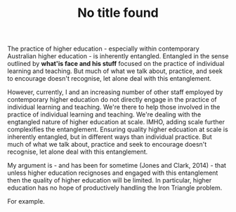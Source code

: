 ﻿---
title: No title found
---
The practice of higher education - especially within contemporary Australian higher education - is inherently entangled. Entangled in the sense outlined by __what'is face and his stuff__ focused on the practice of individual learning and teaching. But much of what we talk about, practice, and seek to encourage doesn't recognise, let alone deal with this entanglement.

However, currently, I and an increasing number of other staff employed by contemporary higher education do not directly engage in the practice of individual learning and teaching. We're there to help those involved in the practice of individual learning and teaching. We're dealing with the engtangled nature of higher education at scale. IMHO, adding scale further complexifies the entanglement. Ensuring quality higher edcuation at scale is inherently entangled, but in different ways than individual practice. But much of what we talk about, practice and seek to encourage doesn't recognise, let alone deal with this entanglement.

My argument is - and has been for sometime (Jones and Clark, 2014) - that unless higher education recignoses and engaged with this entanglement then the quality of higher education will be limited. In particular, higher education has no hope of productively handling the Iron Triangle problem.

For example.
